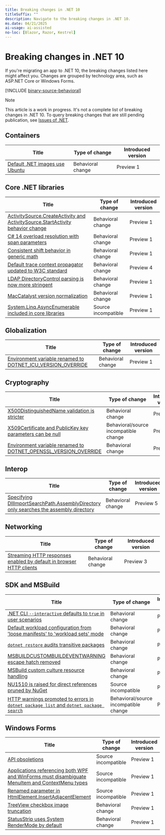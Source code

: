 ```yaml
---
title: Breaking changes in .NET 10
titleSuffix: ""
description: Navigate to the breaking changes in .NET 10.
ms.date: 04/21/2025
ai-usage: ai-assisted
no-loc: [Blazor, Razor, Kestrel]
---
```

# Breaking changes in .NET 10

If you're migrating an app to .NET 10, the breaking changes listed here might affect you. Changes are grouped by technology area, such as ASP.NET Core or Windows Forms.

[!INCLUDE [binary-source-behavioral](includes/binary-source-behavioral.md)]

> [!NOTE]
>
> This article is a work in progress. It's not a complete list of breaking changes in .NET 10. To query breaking changes that are still pending publication, see [Issues of .NET](https://issuesof.net/?q=%20is:open%20-label:Documented%20is:issue%20(label:%22Breaking%20Change%22%20or%20label:breaking-change)%20(repo:dotnet/docs%20or%20repo:aspnet/Announcements)%20group:repo%20(label:%22:checkered_flag:%20Release:%20.NET%2010%22%20or%20label:10.0.0)%20sort:created-desc).

## Containers

| Title                                                                                                                      | Type of change      | Introduced version |
|----------------------------------------------------------------------------------------------------------------------------|---------------------|--------------------|
| [Default .NET images use Ubuntu](containers/10.0/default-images-use-ubuntu.md)                                             | Behavioral change   | Preview 1          |

## Core .NET libraries

| Title                                                                                                                      | Type of change      | Introduced version |
|----------------------------------------------------------------------------------------------------------------------------|---------------------|--------------------|
| [ActivitySource.CreateActivity and ActivitySource.StartActivity behavior change](core-libraries/10.0/activity-sampling.md) | Behavioral change   | Preview 1          |
| [C# 14 overload resolution with span parameters](core-libraries/10.0/csharp-overload-resolution.md)                        | Behavioral change   | Preview 1          |
| [Consistent shift behavior in generic math](core-libraries/10.0/generic-math.md)                                           | Behavioral change   | Preview 1          |
| [Default trace context propagator updated to W3C standard](core-libraries/10.0/default-trace-context-propagator.md)        | Behavioral change   | Preview 4          |
| [LDAP DirectoryControl parsing is now more stringent](core-libraries/10.0/ldap-directorycontrol-parsing.md)                | Behavioral change   | Preview 1          |
| [MacCatalyst version normalization](core-libraries/10.0/maccatalyst-version-normalization.md)                              | Behavioral change   | Preview 1          |
| [System.Linq.AsyncEnumerable included in core libraries](core-libraries/10.0/asyncenumerable.md)                           | Source incompatible | Preview 1          |

## Globalization

| Title                                                                                                 | Type of change    | Introduced version |
|-------------------------------------------------------------------------------------------------------|-------------------|--------------------|
| [Environment variable renamed to DOTNET_ICU_VERSION_OVERRIDE](globalization/10.0/version-override.md) | Behavioral change | Preview 1          |

## Cryptography

| Title                                                                                                    | Type of change                        | Introduced version |
|----------------------------------------------------------------------------------------------------------|---------------------------------------|--------------------|
| [X500DistinguishedName validation is stricter](cryptography/10.0/x500distinguishedname-validation.md)    | Behavioral change                     | Preview 1          |
| [X509Certificate and PublicKey key parameters can be null](cryptography/10.0/x509-publickey-null.md)     | Behavioral/source incompatible change | Preview 3          |
| [Environment variable renamed to DOTNET_OPENSSL_VERSION_OVERRIDE](cryptography/10.0/version-override.md) | Behavioral change                     | Preview 1          |

## Interop

| Title                                                                                                                              | Type of change    | Introduced version |
|------------------------------------------------------------------------------------------------------------------------------------|-------------------|--------------------|
| [Specifying DllImportSearchPath.AssemblyDirectory only searches the assembly directory](interop/10.0/search-assembly-directory.md) | Behavioral change | Preview 5          |

## Networking

| Title                                                                                                            | Type of change    | Introduced version |
|------------------------------------------------------------------------------------------------------------------|-------------------|--------------------|
| [Streaming HTTP responses enabled by default in browser HTTP clients](networking/10.0/default-http-streaming.md) | Behavioral change | Preview 3          |

## SDK and MSBuild

| Title                                                                                                                        | Type of change                        | Introduced version |
|------------------------------------------------------------------------------------------------------------------------------|---------------------------------------|--------------------|
| [.NET CLI `--interactive` defaults to `true` in user scenarios](sdk/10.0/dotnet-cli-interactive.md)                          | Behavioral change                     | Preview 3          |
| [Default workload configuration from 'loose manifests' to 'workload sets' mode](sdk/10.0/default-workload-config.md)         | Behavioral change                     | Preview 2          |
| [`dotnet restore` audits transitive packages](sdk/10.0/nugetaudit-transitive-packages.md)                                    | Behavioral change                     | Preview 3          |
| [MSBUILDCUSTOMBUILDEVENTWARNING escape hatch removed](sdk/10.0/custom-build-event-warning.md)                                | Behavioral change                     | Preview 1          |
| [MSBuild custom culture resource handling](sdk/10.0/msbuild-custom-culture.md)                                               | Behavioral change                     | Preview 1          |
| [NU1510 is raised for direct references pruned by NuGet](sdk/10.0/nu1510-pruned-references.md)                               | Source incompatible                   | Preview 1          |
| [HTTP warnings promoted to errors in `dotnet package list` and `dotnet package search`](sdk/10.0/http-warnings-to-errors.md) | Behavioral/source incompatible change | Preview 4          |

## Windows Forms

| Title                                                                                                                                         | Type of change      | Introduced version |
|-----------------------------------------------------------------------------------------------------------------------------------------------|---------------------|--------------------|
| [API obsoletions](windows-forms/10.0/obsolete-apis.md)                                                                                        | Source incompatible | Preview 1          |
| [Applications referencing both WPF and WinForms must disambiguate MenuItem and ContextMenu types](windows-forms/10.0/menuitem-contextmenu.md) | Source incompatible | Preview 1          |
| [Renamed parameter in HtmlElement.InsertAdjacentElement](windows-forms/10.0/insertadjacentelement-orientation.md)                             | Source incompatible | Preview 1          |
| [TreeView checkbox image truncation](windows-forms/10.0/treeview-text-location.md)                                                            | Behavioral change   | Preview 1          |
| [StatusStrip uses System RenderMode by default](windows-forms/10.0/statusstrip-renderer.md)                                                   | Behavioral change   | Preview 1          |
